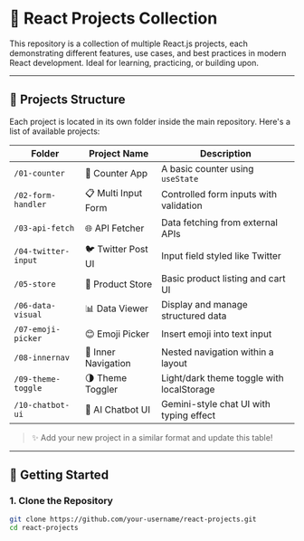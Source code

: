 # 🌟 React Projects Collection

This repository is a collection of multiple React.js projects, each demonstrating different features, use cases, and best practices in modern React development. Ideal for learning, practicing, or building upon.

---

## 📁 Projects Structure

Each project is located in its own folder inside the main repository. Here's a list of available projects:

| Folder | Project Name        | Description |
|--------|---------------------|-------------|
| `/01-counter` | 🧮 Counter App | A basic counter using `useState` |
| `/02-form-handler` | 📋 Multi Input Form | Controlled form inputs with validation |
| `/03-api-fetch` | 🌐 API Fetcher | Data fetching from external APIs |
| `/04-twitter-input` | 🐦 Twitter Post UI | Input field styled like Twitter |
| `/05-store` | 🛒 Product Store | Basic product listing and cart UI |
| `/06-data-visual` | 📊 Data Viewer | Display and manage structured data |
| `/07-emoji-picker` | 😊 Emoji Picker | Insert emoji into text input |
| `/08-innernav` | 🧭 Inner Navigation | Nested navigation within a layout |
| `/09-theme-toggle` | 🌗 Theme Toggler | Light/dark theme toggle with localStorage |
| `/10-chatbot-ui` | 🤖 AI Chatbot UI | Gemini-style chat UI with typing effect |

> ✨ Add your new project in a similar format and update this table!

---

## 🚀 Getting Started

### 1. Clone the Repository

```bash
git clone https://github.com/your-username/react-projects.git
cd react-projects
